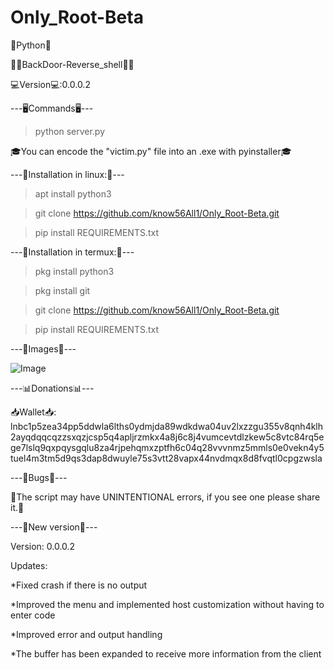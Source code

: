 # Only_Root-Beta
  🐍Python🐍

🕵️‍♂️BackDoor-Reverse_shell🕵️‍♂️

💻Version💻:0.0.0.2

---🖥Commands🖥---

> python server.py

🎓You can encode the "victim.py" file into an .exe with pyinstaller🎓

---📼Installation in linux:📼---
> apt install python3

> git clone https://github.com/know56All1/Only_Root-Beta.git

> pip install REQUIREMENTS.txt 

---📱Installation in termux:📱---
> pkg install python3

> pkg install git

> git clone https://github.com/know56All1/Only_Root-Beta.git

> pip install REQUIREMENTS.txt

---👀Images👀---

![Image](https://github.com/user-attachments/assets/a5c8516e-9cbd-4a9b-9c12-26a0d5909fc3)


---📊Donations📊---

📥Wallet📥: lnbc1p5zea34pp5ddwla6lths0ydmjda89wdkdwa04uv2lxzzgu355v8qnh4klh2ayqdqqcqzzsxqzjcsp5q4apljrzmkx4a8j6c8j4vumcevtdlzkew5c8vtc84rq5ege7lslq9qxpqysgqlu8za4rjpehqmxzptfh6c04q28vvvnmz5mmls0e0vekn4y5tuel4m3tm5d9qs3dap8dwuyle75s3vtt28vapx44nvdmqx8d8fvqtl0cpgzwsla

---🐞Bugs🐞---

🙏The script may have UNINTENTIONAL errors, if you see one please share it.🙏

---📢New version📢---

Version: 0.0.0.2 

Updates: 

*Fixed crash if there is no output

*Improved the menu and implemented host customization without having to enter code

*Improved error and output handling

*The buffer has been expanded to receive more information from the client
